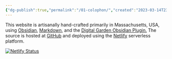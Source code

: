 ```yaml
---
{"dg-publish":true,"permalink":"/01-colophon/","created":"2023-03-14T23:23:57.615-04:00","updated":"2023-04-06T15:45:27.260-04:00"}
---
```


This website is artisanally hand-crafted primarily in Massachusetts, USA, using [Obsidian](https://obsidian.md), [Markdown](https://daringfireball.net/projects/markdown/), and the [Digital Garden Obsidian Plugin.](https://github.com/oleeskild/Obsidian-Digital-Garden) The source is hosted at [GitHub](https://github.com/dvdlite/middledistance.net) and deployed using the [Netlify](https://netflify.com) serverless platform.

[![Netlify Status](https://api.netlify.com/api/v1/badges/3a7a37d5-46d1-4d50-afe3-84c66420a1e0/deploy-status)](https://app.netlify.com/sites/astonishing-dusk-bdd816/deploys)
